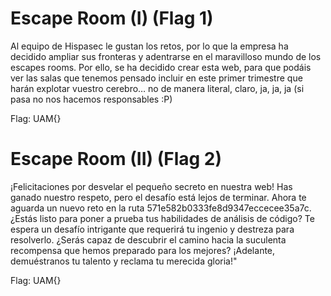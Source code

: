 # Escape Room (I) (Flag 1)
Al equipo de Hispasec le gustan los retos, por lo que la empresa ha decidido ampliar sus fronteras y adentrarse en el maravilloso mundo de los escapes rooms. Por ello, se ha decidido crear esta web, para que podáis ver las salas que tenemos pensado incluir en este primer trimestre que harán explotar vuestro cerebro… no de manera literal, claro, ja, ja, ja (si pasa no nos hacemos responsables :P)

Flag: UAM{}

# Escape Room (II) (Flag 2)
¡Felicitaciones por desvelar el pequeño secreto en nuestra web! Has ganado nuestro respeto, pero el desafío está lejos de terminar. Ahora te aguarda un nuevo reto en la ruta 571e582b0333fe8d9347eccecee35a7c. ¿Estás listo para poner a prueba tus habilidades de análisis de código? Te espera un desafío intrigante que requerirá tu ingenio y destreza para resolverlo. ¿Serás capaz de descubrir el camino hacia la suculenta recompensa que hemos preparado para los mejores? ¡Adelante, demuéstranos tu talento y reclama tu merecida gloria!"

Flag: UAM{}
